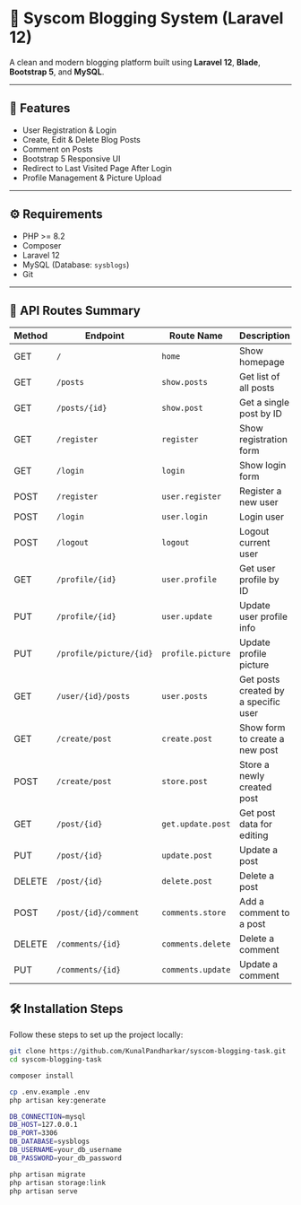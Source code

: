# 📝 Syscom Blogging System (Laravel 12)

A clean and modern blogging platform built using **Laravel 12**, **Blade**, **Bootstrap 5**, and **MySQL**.

---

## 🚀 Features

- User Registration & Login
- Create, Edit & Delete Blog Posts
- Comment on Posts
- Bootstrap 5 Responsive UI
- Redirect to Last Visited Page After Login
- Profile Management & Picture Upload
---

## ⚙️ Requirements

- PHP >= 8.2
- Composer
- Laravel 12
- MySQL (Database: `sysblogs`)
- Git

---

## 📘 API Routes Summary

| **Method** | **Endpoint**                     | **Route Name**        | **Description**                         |
|------------|----------------------------------|------------------------|-----------------------------------------|
| GET        | `/`                              | `home`                 | Show homepage                           |
| GET        | `/posts`                         | `show.posts`           | Get list of all posts                   |
| GET        | `/posts/{id}`                    | `show.post`            | Get a single post by ID                 |
| GET        | `/register`                      | `register`             | Show registration form                  |
| GET        | `/login`                         | `login`                | Show login form                         |
| POST       | `/register`                      | `user.register`        | Register a new user                     |
| POST       | `/login`                         | `user.login`           | Login user                              |
| POST       | `/logout`                        | `logout`               | Logout current user                     |
| GET        | `/profile/{id}`                  | `user.profile`         | Get user profile by ID                  |
| PUT        | `/profile/{id}`                  | `user.update`          | Update user profile info                |
| PUT        | `/profile/picture/{id}`          | `profile.picture`      | Update profile picture                  |
| GET        | `/user/{id}/posts`               | `user.posts`           | Get posts created by a specific user    |
| GET        | `/create/post`                   | `create.post`          | Show form to create a new post          |
| POST       | `/create/post`                   | `store.post`           | Store a newly created post              |
| GET        | `/post/{id}`                     | `get.update.post`      | Get post data for editing               |
| PUT        | `/post/{id}`                     | `update.post`          | Update a post                           |
| DELETE     | `/post/{id}`                     | `delete.post`          | Delete a post                           |
| POST       | `/post/{id}/comment`             | `comments.store`       | Add a comment to a post                 |
| DELETE     | `/comments/{id}`                 | `comments.delete`      | Delete a comment                        |
| PUT        | `/comments/{id}`                 | `comments.update`      | Update a comment                        |


## 🛠️ Installation Steps

Follow these steps to set up the project locally:


```bash
git clone https://github.com/KunalPandharkar/syscom-blogging-task.git
cd syscom-blogging-task

composer install

cp .env.example .env
php artisan key:generate

DB_CONNECTION=mysql
DB_HOST=127.0.0.1
DB_PORT=3306
DB_DATABASE=sysblogs
DB_USERNAME=your_db_username
DB_PASSWORD=your_db_password

php artisan migrate
php artisan storage:link
php artisan serve


